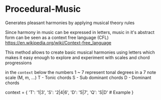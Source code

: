 # Procedural-Music
Generates pleasant harmonies by applying musical theory rules

Since harmony in music can be expressed in letters,
music in it's abstract form can be seen as a context
free language (CFL)
https://en.wikipedia.org/wiki/Context-free_language
    
This method allows to create basic musical harmonies
using letters which makes it easy enough to explore
and experiment with scales and chord progressions
    
in the `context` below the numbers 1 ~ 7 represent
tonal degrees in a 7 note scale (M, m, ...) 
T - Tonic chords
S - Sub dominant chords
D - Dominant chords
    
context = {
    'T': '1|3',
    'S': '2|4|6',
    'D': '5|7',
    'Q': 'S|D'    # Example
}

